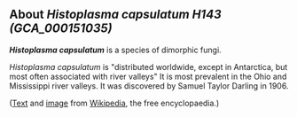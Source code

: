 About *Histoplasma capsulatum H143 (GCA\_000151035)* 
----------------------------------------------------



***Histoplasma capsulatum*** is a species of dimorphic fungi.

*Histoplasma capsulatum* is \"distributed worldwide, except in
Antarctica, but most often associated with river valleys\" It is most
prevalent in the Ohio and Mississippi river valleys. It was discovered
by Samuel Taylor Darling in 1906.

([Text](http://en.wikipedia.org/wiki/Histoplasma_capsulatum) and
[image](https://en.wikipedia.org/wiki/Histoplasma_capsulatum#/media/File:Histoplasma_pas-d.jpg)
from [Wikipedia](http://en.wikipedia.org/), the free encyclopaedia.)
